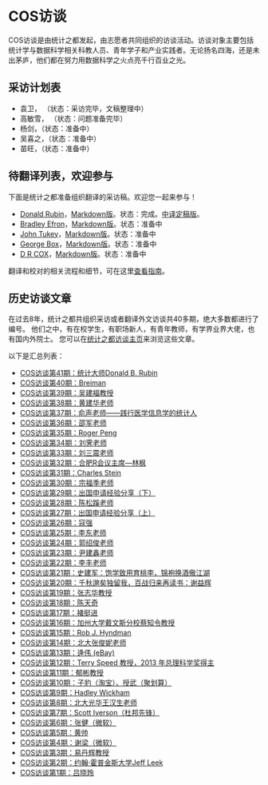 # COS访谈

COS访谈是由统计之都发起，由志愿者共同组织的访谈活动。访谈对象主要包括统计学与数据科学相关科教人员、青年学子和产业实践者。无论扬名四海，还是未出茅庐，他们都在努力用数据科学之火点亮千行百业之光。


## 采访计划表


- 袁卫， （状态：采访完毕，文稿整理中）
- 高敏雪， （状态：问题准备完毕）
- 杨剑，（状态：准备中）
- 吴喜之，（状态：准备中）
- 苗旺，（状态：准备中）

## 待翻译列表，欢迎参与

下面是统计之都准备组织翻译的采访稿。欢迎您一起来参与！

- [Donald Rubin](./pdf/Rubin.pdf)，[Markdown版](./translate/D-B-Rubin.md)。状态：完成。[中译定稿版](./done/D-B-Rubin-CN.md)。
- [Bradley Efron](./pdf/Efron.pdf)，[Markdown版](./translate/Efron.md)。状态：准备中
- [John Tukey](./pdf/JohnTukey.pdf)，[Markdown版](./translate/Tukey.md)。状态：准备中
- [George Box](./pdf/George-Box.pdf)，[Markdown版](./translate/George-Box.md)。状态：准备中
- [D R COX](./pdf/D-R-Cox.pdf)，[Markdown版](./translate/D-R-Cox.md)。状态：准备中


翻译和校对的相关流程和细节，可在这里[查看指南](guide.md)。
## 历史访谈文章

在过去8年，统计之都共组织采访或者翻译外文访谈共40多期，绝大多数都进行了编号。
他们之中，有在校学生，有职场新人，有青年教师，有学界业界大佬，也有国内外院士。
您可以在[统计之都访谈主页](https://cosx.org/categories/cos%E8%AE%BF%E8%B0%88)来浏览这些文章。

以下是汇总列表：

- [COS访谈第41期：统计大师Donald B. Rubin](https://cosx.org/2021/11/interview-of-rubin/)
- [COS访谈第40期：Breiman](https://cosx.org/2016/12/a-conversaton-with-leo-breiman/)
- [COS访谈第39期：吴建福教授](https://cosx.org/2018/04/interview-of-jeff-wu/)
- [COS访谈第38期：黄建华老师](https://cosx.org/2020/06/interview-of-huangjianhua/)
- [COS访谈第37期：俞声老师——践行医学信息学的统计人](https://cosx.org/2020/05/interview-of-yusheng/)
- [COS访谈第36期：邵军老师](https://cosx.org/2018/05/interview-of-jun-shao/)
- [COS访谈第35期：Roger Peng](https://cosx.org/2018/02/interview-of-roger-peng/)
- [COS访谈第34期：刘霁老师](https://cosx.org/2017/12/interview-ji-liu/)
- [COS访谈第33期：刘三震老师](https://cosx.org/2017/09/interview-sanzhen-liu/)
- [COS访谈第32期：合肥R会议主席—林枫](https://cosx.org/2017/08/interview-linfeng/)
- [COS访谈第31期：Charles Stein](https://cosx.org/2017/07/interview-charles-stein/)
- [COS访谈第30期：宗福季老师](https://cosx.org/2017/06/interview-fugee-tsung/)
- [COS访谈第29期：出国申请经验分享（下）](https://cosx.org/2017/06/cos-interview-29/)
- [COS访谈第28期：陈松蹊老师](https://cosx.org/2017/05/interview-songxi-chen/)
- [COS访谈第27期：出国申请经验分享（上）](https://cosx.org/2017/05/cos-interview-27/)
- [COS访谈第26期：寇强](https://cosx.org/2017/01/cos-interview-26-kouqiang/)
- [COS访谈第25期：李东老师](https://cosx.org/2016/12/cos-interview-25-dong-li/)
- [COS访谈第24期：郭绍俊老师](https://cosx.org/2016/12/cos-interview-24-shaojun-guo/)
- [COS访谈第23期：尹建鑫老师](https://cosx.org/2016/11/interview-jianxin-yin/)
- [COS访谈第22期：李丰老师](https://cosx.org/2016/11/interview-feng-li/)
- [COS访谈第21期：史建军：饱学致用育桃李，锦袍换酒傲江湖](https://cosx.org/2016/02/cos-interview-21-jianjun-shi/)
- [COS访谈第20期：千秋邈矣独留我，百战归来再读书：谢益辉](https://cosx.org/2016/01/interview-of-xieyihui/)
- [COS访谈第19期：张志华教授](https://cosx.org/2015/09/interview-of-zhangzhihua/)
- [COS访谈第18期：陈天奇](https://cosx.org/2015/06/interview-of-tianqi/)
- [COS访谈第17期：褚挺进](https://cosx.org/2015/04/interview-of-chutingjin/)
- [COS访谈第16期：加州大学戴文斯分校蔡知令教授](https://cosx.org/2014/07/cos-interview-16-chih-ling-tsai/)
- [COS访谈第15期：Rob J. Hyndman](https://cosx.org/2014/02/cos-interview-rob-j-hyndman/)
- [COS访谈第14期：北大张俊妮老师](https://cosx.org/2013/12/interview-junni-zhang/)
- [COS访谈第13期：逄伟 (eBay)](https://cosx.org/2013/11/cos-interview-wilson/)
- [COS访谈第12期：Terry Speed 教授，2013 年总理科学奖得主](https://cosx.org/2013/11/terry-speed)
- [COS访谈第11期：郁彬教授](https://cosx.org/2013/11/interview-of-binyu/)
- [COS访谈第10期：子豹（淘宝）、授武（聚划算）](https://cosx.org/2013/10/data-sciencs-series-interview-of-zibao-and-shouwu/)
- [COS访谈第9期：Hadley Wickham](https://cosx.org/2013/09/a-conversation-with-hadley-wickham/)
- [COS访谈第8期：北大光华王汉生老师](https://cosx.org/2013/09/data-sciencs-series-interview-of-wanghansheng/)
- [COS访谈第7期：Scott Iverson（杜邦先锋）](https://cosx.org/2013/09/data-sciencs-series-interview-of-scott-iverson/)
- [COS访谈第6期：张健（微软）](https://cosx.org/2013/09/data-sciencs-series-interview-of-zhangjian/)
- [COS访谈第5期：黄帅](https://cosx.org/2013/08/data-sciences-interview_of_huangshuai/)
- [COS访谈第4期：谢梁（微软）](https://cosx.org/2013/08/interview_of_xie_liang/)
- [COS访谈第3期：易丹辉教授](https://cosx.org/2013/07/interview-of-yidanhui/)
- [COS访谈第2期：约翰·霍普金斯大学Jeff Leek](https://cosx.org/2013/06/interviewof-jeff-leek/)
- [COS访谈第1期：吕晓玲](https://cosx.org/2013/03/interview-of-xiaolinglu/)
